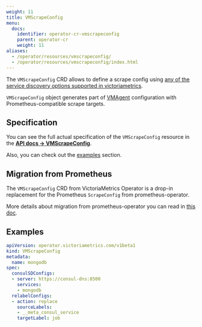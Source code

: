 ```yaml
---
weight: 11
title: VMScrapeConfig
menu:
  docs:
    identifier: operator-cr-vmscrapeconfig
    parent: operator-cr
    weight: 11
aliases:
  - /operator/resources/vmscrapeconfig/
  - /operator/resources/vmscrapeconfig/index.html
---
```

The `VMScrapeConfig` CRD allows to define a scrape config using [any of the service discovery options supported in victoriametrics](https://github.com/VictoriaMetrics/VictoriaMetrics/tree/master/docs/sd_configs.md).

`VMScrapeConfig` object generates part of [VMAgent](https://github.com/VictoriaMetrics/VictoriaMetrics/tree/master/docs/vmagent.md) configuration with Prometheus-compatible scrape targets.

## Specification

You can see the full actual specification of the `VMScrapeConfig` resource in
the **[API docs -> VMScrapeConfig](../api.md#vmscrapeconfig)**.

Also, you can check out the [examples](#examples) section.

## Migration from Prometheus

The `VMScrapeConfig` CRD from VictoriaMetrics Operator is a drop-in replacement 
for the Prometheus `ScrapeConfig` from prometheus-operator.

More details about migration from prometheus-operator you can read in [this doc](../migration.md).

## Examples

```yaml
apiVersion: operator.victoriametrics.com/v1beta1
kind: VMScrapeConfig
metadata:
  name: mongodb
spec:
  consulSDConfigs:
  - server: https://consul-dns:8500
    services:
    - mongodb
  relabelConfigs:
  - action: replace
    sourceLabels:
    - __meta_consul_service
    targetLabel: job
```
